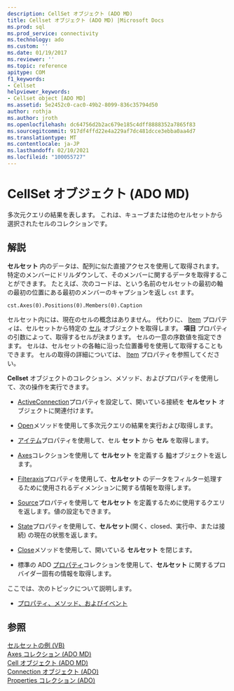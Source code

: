 ```yaml
---
description: CellSet オブジェクト (ADO MD)
title: Cellset オブジェクト (ADO MD) |Microsoft Docs
ms.prod: sql
ms.prod_service: connectivity
ms.technology: ado
ms.custom: ''
ms.date: 01/19/2017
ms.reviewer: ''
ms.topic: reference
apitype: COM
f1_keywords:
- Cellset
helpviewer_keywords:
- Cellset object [ADO MD]
ms.assetid: 5e2452c0-cac0-49b2-8099-836c35794d50
author: rothja
ms.author: jroth
ms.openlocfilehash: dc64756d2b2ac679e185c4dff8888352a7865f83
ms.sourcegitcommit: 917df4ffd22e4a229af7dc481dcce3ebba0aa4d7
ms.translationtype: MT
ms.contentlocale: ja-JP
ms.lasthandoff: 02/10/2021
ms.locfileid: "100055727"
---
```

# <a name="cellset-object-ado-md"></a>CellSet オブジェクト (ADO MD)
多次元クエリの結果を表します。 これは、キューブまたは他のセルセットから選択されたセルのコレクションです。  
  
## <a name="remarks"></a>解説  
 **セルセット** 内のデータは、配列に似た直接アクセスを使用して取得されます。 特定のメンバーにドリルダウンして、そのメンバーに関するデータを取得することができます。 たとえば、次のコードは、という名前のセルセットの最初の軸の最初の位置にある最初のメンバーのキャプションを返し `cst` ます。  
  
```  
cst.Axes(0).Positions(0).Members(0).Caption  
```  
  
 セルセット内には、現在のセルの概念はありません。 代わりに、 [Item](./item-property-ado-md-cellset.md) プロパティは、セルセットから特定の [セル](./cell-object-ado-md.md) オブジェクトを取得します。 **項目** プロパティの引数によって、取得するセルが決まります。 セルの一意の序数値を指定できます。 セルは、セルセットの各軸に沿った位置番号を使用して取得することもできます。 セルの取得の詳細については、 [Item](./item-property-ado-md-cellset.md) プロパティを参照してください。  
  
 **Cellset** オブジェクトのコレクション、メソッド、およびプロパティを使用して、次の操作を実行できます。  
  
-   [ActiveConnection](./activeconnection-property-ado-md.md)プロパティを設定して、開いている接続を **セルセット** オブジェクトに関連付けます。  
  
-   [Open](./open-method-ado-md.md)メソッドを使用して多次元クエリの結果を実行および取得します。  
  
-   [アイテム](./item-property-ado-md-cellset.md)プロパティを使用して、セル **セット** から **セル** を取得します。  
  
-   [Axes](./axes-collection-ado-md.md)コレクションを使用して **セルセット** を定義する [軸](./axis-object-ado-md.md)オブジェクトを返します。  
  
-   [Filteraxis](./filteraxis-property-ado-md.md)プロパティを使用して、**セルセット** のデータをフィルター処理するために使用されるディメンションに関する情報を取得します。  
  
-   [Source](./source-property-ado-md.md)プロパティを使用して **セルセット** を定義するために使用するクエリを返します。値の設定もできます。  
  
-   [State](./state-property-ado-md.md)プロパティを使用して、**セルセット**(開く、closed、実行中、または接続) の現在の状態を返します。  
  
-   [Close](./close-method-ado-md.md)メソッドを使用して、開いている **セルセット** を閉じます。  
  
-   標準の ADO [プロパティ](../ado-api/properties-collection-ado.md)コレクションを使用して、**セルセット** に関するプロバイダー固有の情報を取得します。  
  
 ここでは、次のトピックについて説明します。  
  
-   [プロパティ、メソッド、およびイベント](./cellset-object-properties-methods-and-events.md)  
  
## <a name="see-also"></a>参照  
 [セルセットの例 (VB)](./cellset-example-vb.md)   
 [Axes コレクション (ADO MD)](./axes-collection-ado-md.md)   
 [Cell オブジェクト (ADO MD)](./cell-object-ado-md.md)   
 [Connection オブジェクト (ADO)](../ado-api/connection-object-ado.md)   
 [Properties コレクション (ADO)](../ado-api/properties-collection-ado.md)